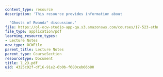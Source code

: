 ```yaml
---
content_type: resource
description: 'This resource provides information about

  "Ghosts of Rwanda" discussion.'
file: https://ol-ocw-studio-app-qa.s3.amazonaws.com/courses/17-523-ethnicity-and-race-in-world-politics-fall-2005/4325c92fdf1691e26b0bf680ceb66b80_l_23.pdf
file_type: application/pdf
learning_resource_types:
- Lecture Notes
ocw_type: OCWFile
parent_title: Lecture Notes
parent_type: CourseSection
resourcetype: Document
title: l_23.pdf
uid: 4325c92f-df16-91e2-6b0b-f680ceb66b80
---
```

